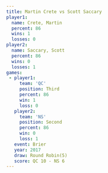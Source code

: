 ```yaml
---
title: Martin Crete vs Scott Saccary
player1:              
  name: Crete, Martin 
  percent: 86         
  wins: 1             
  losses: 0           
player2:              
  name: Saccary, Scott
  percent: 86         
  wins: 0             
  losses: 1           
games:
 - player1:         
     team: 'QC'     
     position: Third
     percent: 86    
     win: 1         
     loss: 0        
   player2:          
     team: 'NS'      
     position: Second
     percent: 86     
     win: 0          
     loss: 1         
   event: Brier        
   year: 2017          
   draw: Round Robin(5)
   score: QC 10 - NS 6 
---
```

